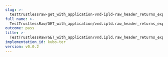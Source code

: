 ```yaml
---
slug: >-
  testtrustlessraw-get_with_application-vnd-ipld-raw_header_returns_expected_response_headers
full_name: >-
  TestTrustlessRaw/GET_with_application/vnd.ipld.raw_header_returns_expected_response_headers
outcome: pass
title: >-
  TestTrustlessRaw/GET_with_application/vnd.ipld.raw_header_returns_expected_response_headers
implementation_id: kubo-ter
version: v0.0.2
---
```


